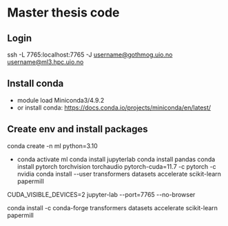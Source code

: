# Master thesis code 


## Login
ssh -L 7765:localhost:7765 -J username@gothmog.uio.no username@ml3.hpc.uio.no

## Install conda 
* module load Miniconda3/4.9.2
* or install conda: https://docs.conda.io/projects/miniconda/en/latest/ 
## Create env and install packages 
conda create -n ml python=3.10
* conda activate ml
conda install jupyterlab
conda install pandas
conda install pytorch torchvision torchaudio pytorch-cuda=11.7 -c pytorch -c nvidia
conda install --user transformers datasets accelerate scikit-learn papermill

CUDA_VISIBLE_DEVICES=2 jupyter-lab --port=7765 --no-browser

conda install -c conda-forge transformers datasets accelerate scikit-learn papermill